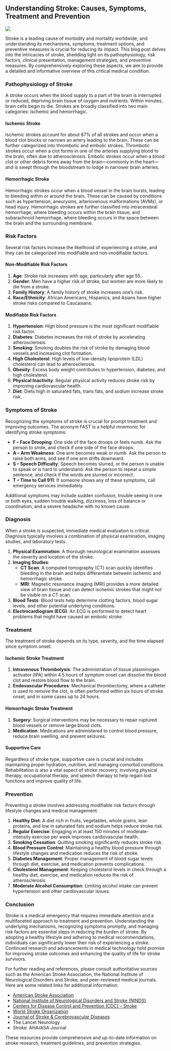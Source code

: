Understanding Stroke: Causes, Symptoms, Treatment and Prevention
----------------------------------------------------------------

![](https://neuralailab.github.io/photos/pexels-photo-5723883.jpeg?w=1024)

Stroke is a leading cause of morbidity and mortality worldwide, and understanding its mechanisms, symptoms, treatment options, and preventive measures is crucial for reducing its impact. This blog post delves into the intricacies of stroke, shedding light on its pathophysiology, risk factors, clinical presentation, management strategies, and preventive measures. By comprehensively exploring these aspects, we aim to provide a detailed and informative overview of this critical medical condition.

### Pathophysiology of Stroke

A stroke occurs when the blood supply to a part of the brain is interrupted or reduced, depriving brain tissue of oxygen and nutrients. Within minutes, brain cells begin to die. Strokes are broadly classified into two main categories: ischemic and hemorrhagic.

#### Ischemic Stroke

Ischemic strokes account for about 87% of all strokes and occur when a blood clot blocks or narrows an artery leading to the brain. These can be further categorized into thrombotic and embolic strokes. Thrombotic strokes occur when a clot forms in one of the arteries supplying blood to the brain, often due to atherosclerosis. Embolic strokes occur when a blood clot or other debris forms away from the brain—commonly in the heart—and is swept through the bloodstream to lodge in narrower brain arteries.

#### Hemorrhagic Stroke

Hemorrhagic strokes occur when a blood vessel in the brain bursts, leading to bleeding within or around the brain. These can be caused by conditions such as hypertension, aneurysms, arteriovenous malformations (AVMs), or head injury. Hemorrhagic strokes are further classified into intracerebral hemorrhage, where bleeding occurs within the brain tissue, and subarachnoid hemorrhage, where bleeding occurs in the space between the brain and the surrounding membrane.

### Risk Factors

Several risk factors increase the likelihood of experiencing a stroke, and they can be categorized into modifiable and non-modifiable factors.

#### Non-Modifiable Risk Factors

1.  **Age**: Stroke risk increases with age, particularly after age 55.
2.  **Gender**: Men have a higher risk of stroke, but women are more likely to die from a stroke.
3.  **Family History**: A family history of stroke increases one’s risk.
4.  **Race/Ethnicity**: African Americans, Hispanics, and Asians have higher stroke risks compared to Caucasians.

#### Modifiable Risk Factors

1.  **Hypertension**: High blood pressure is the most significant modifiable risk factor.
2.  **Diabetes**: Diabetes increases the risk of stroke by accelerating atherosclerosis.
3.  **Smoking**: Smoking doubles the risk of stroke by damaging blood vessels and increasing clot formation.
4.  **High Cholesterol**: High levels of low-density lipoprotein (LDL) cholesterol can lead to atherosclerosis.
5.  **Obesity**: Excess body weight contributes to hypertension, diabetes, and high cholesterol.
6.  **Physical Inactivity**: Regular physical activity reduces stroke risk by improving cardiovascular health.
7.  **Diet**: Diets high in saturated fats, trans fats, and sodium increase stroke risk.

### Symptoms of Stroke

Recognizing the symptoms of stroke is crucial for prompt treatment and improving outcomes. The acronym FAST is a helpful mnemonic for identifying stroke symptoms:

*   **F – Face Drooping**: One side of the face droops or feels numb. Ask the person to smile, and check if one side of the face droops.
*   **A – Arm Weakness**: One arm becomes weak or numb. Ask the person to raise both arms, and see if one arm drifts downward.
*   **S – Speech Difficulty**: Speech becomes slurred, or the person is unable to speak or is hard to understand. Ask the person to repeat a simple sentence, and check if the words are slurred or incorrect.
*   **T – Time to Call 911**: If someone shows any of these symptoms, call emergency services immediately.

Additional symptoms may include sudden confusion, trouble seeing in one or both eyes, sudden trouble walking, dizziness, loss of balance or coordination, and a severe headache with no known cause.

### Diagnosis

When a stroke is suspected, immediate medical evaluation is critical. Diagnosis typically involves a combination of physical examination, imaging studies, and laboratory tests.

1.  **Physical Examination**: A thorough neurological examination assesses the severity and location of the stroke.
2.  **Imaging Studies**:
    *   **CT Scan**: A computed tomography (CT) scan quickly identifies bleeding in the brain and helps differentiate between ischemic and hemorrhagic stroke.
    *   **MRI**: Magnetic resonance imaging (MRI) provides a more detailed view of brain tissue and can detect ischemic strokes that might not be visible on a CT scan.
3.  **Blood Tests**: Blood tests help determine clotting factors, blood sugar levels, and other potential underlying conditions.
4.  **Electrocardiogram (ECG)**: An ECG is performed to detect heart problems that might have caused an embolic stroke.

### Treatment

The treatment of stroke depends on its type, severity, and the time elapsed since symptom onset.

#### Ischemic Stroke Treatment

1.  **Intravenous Thrombolysis**: The administration of tissue plasminogen activator (tPA) within 4.5 hours of symptom onset can dissolve the blood clot and restore blood flow to the brain.
2.  **Endovascular Procedures**: Mechanical thrombectomy, where a catheter is used to remove the clot, is often performed within six hours of stroke onset, and in some cases up to 24 hours.

#### Hemorrhagic Stroke Treatment

1.  **Surgery**: Surgical interventions may be necessary to repair ruptured blood vessels or remove large blood clots.
2.  **Medication**: Medications are administered to control blood pressure, reduce brain swelling, and prevent seizures.

#### Supportive Care

Regardless of stroke type, supportive care is crucial and includes maintaining proper hydration, nutrition, and managing comorbid conditions. Rehabilitation is also a vital aspect of stroke recovery, involving physical therapy, occupational therapy, and speech therapy to help regain lost functions and improve quality of life.

### Prevention

Preventing a stroke involves addressing modifiable risk factors through lifestyle changes and medical management.

1.  **Healthy Diet**: A diet rich in fruits, vegetables, whole grains, lean proteins, and low in saturated fats and sodium helps reduce stroke risk.
2.  **Regular Exercise**: Engaging in at least 150 minutes of moderate-intensity exercise per week improves cardiovascular health.
3.  **Smoking Cessation**: Quitting smoking significantly reduces stroke risk.
4.  **Blood Pressure Control**: Maintaining a healthy blood pressure through lifestyle changes and medication reduces the risk of stroke.
5.  **Diabetes Management**: Proper management of blood sugar levels through diet, exercise, and medication prevents complications.
6.  **Cholesterol Management**: Keeping cholesterol levels in check through a healthy diet, exercise, and medication reduces the risk of atherosclerosis.
7.  **Moderate Alcohol Consumption**: Limiting alcohol intake can prevent hypertension and other cardiovascular issues.

### Conclusion

Stroke is a medical emergency that requires immediate attention and a multifaceted approach to treatment and prevention. Understanding the underlying mechanisms, recognizing symptoms promptly, and managing risk factors are essential steps in reducing the burden of stroke. By adopting a healthy lifestyle and adhering to medical recommendations, individuals can significantly lower their risk of experiencing a stroke. Continued research and advancements in medical technology hold promise for improving stroke outcomes and enhancing the quality of life for stroke survivors.

For further reading and references, please consult authoritative sources such as the American Stroke Association, the National Institute of Neurological Disorders and Stroke, and peer-reviewed medical journals. Here are some related links for additional information:

*   [American Stroke Association](https://www.stroke.org/)
*   [National Institute of Neurological Disorders and Stroke (NINDS)](https://www.ninds.nih.gov/)
*   [Centers for Disease Control and Prevention (CDC) – Stroke](https://www.cdc.gov/stroke)
*   [World Stroke Organization](https://www.world-stroke.org/)
*   [Journal of Stroke & Cerebrovascular Diseases](https://www.strokejournal.org/)
*   The Lancet Neurology
*   Stroke: AHA/ASA Journal

These resources provide comprehensive and up-to-date information on stroke research, treatment guidelines, and prevention strategies.
